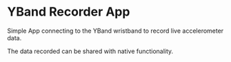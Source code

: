 # YBand Recorder App
Simple App connecting to the YBand wristband to record live accelerometer data.

The data recorded can be shared with native functionality.